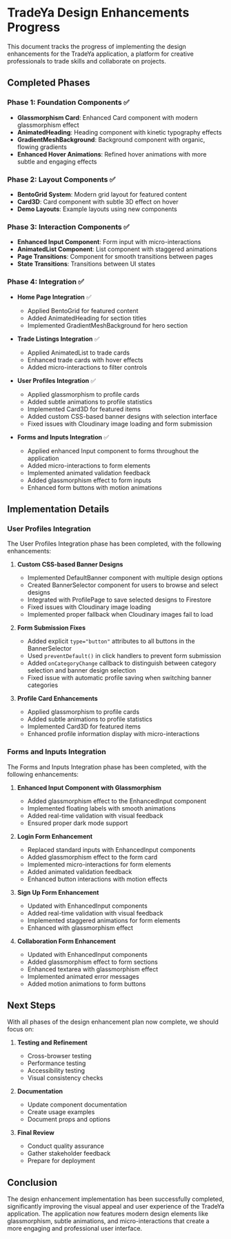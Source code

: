 # TradeYa Design Enhancements Progress

This document tracks the progress of implementing the design enhancements for the TradeYa application, a platform for creative professionals to trade skills and collaborate on projects.

## Completed Phases

### Phase 1: Foundation Components ✅

- **Glassmorphism Card**: Enhanced Card component with modern glassmorphism effect
- **AnimatedHeading**: Heading component with kinetic typography effects
- **GradientMeshBackground**: Background component with organic, flowing gradients
- **Enhanced Hover Animations**: Refined hover animations with more subtle and engaging effects

### Phase 2: Layout Components ✅

- **BentoGrid System**: Modern grid layout for featured content
- **Card3D**: Card component with subtle 3D effect on hover
- **Demo Layouts**: Example layouts using new components

### Phase 3: Interaction Components ✅

- **Enhanced Input Component**: Form input with micro-interactions
- **AnimatedList Component**: List component with staggered animations
- **Page Transitions**: Component for smooth transitions between pages
- **State Transitions**: Transitions between UI states

### Phase 4: Integration ✅

- **Home Page Integration** ✅
  - Applied BentoGrid for featured content
  - Added AnimatedHeading for section titles
  - Implemented GradientMeshBackground for hero section

- **Trade Listings Integration** ✅
  - Applied AnimatedList to trade cards
  - Enhanced trade cards with hover effects
  - Added micro-interactions to filter controls

- **User Profiles Integration** ✅
  - Applied glassmorphism to profile cards
  - Added subtle animations to profile statistics
  - Implemented Card3D for featured items
  - Added custom CSS-based banner designs with selection interface
  - Fixed issues with Cloudinary image loading and form submission

- **Forms and Inputs Integration** ✅
  - Applied enhanced Input component to forms throughout the application
  - Added micro-interactions to form elements
  - Implemented animated validation feedback
  - Added glassmorphism effect to form inputs
  - Enhanced form buttons with motion animations

## Implementation Details

### User Profiles Integration

The User Profiles Integration phase has been completed, with the following enhancements:

1. **Custom CSS-based Banner Designs**
   - Implemented DefaultBanner component with multiple design options
   - Created BannerSelector component for users to browse and select designs
   - Integrated with ProfilePage to save selected designs to Firestore
   - Fixed issues with Cloudinary image loading
   - Implemented proper fallback when Cloudinary images fail to load

2. **Form Submission Fixes**
   - Added explicit `type="button"` attributes to all buttons in the BannerSelector
   - Used `preventDefault()` in click handlers to prevent form submission
   - Added `onCategoryChange` callback to distinguish between category selection and banner design selection
   - Fixed issue with automatic profile saving when switching banner categories

3. **Profile Card Enhancements**
   - Applied glassmorphism to profile cards
   - Added subtle animations to profile statistics
   - Implemented Card3D for featured items
   - Enhanced profile information display with micro-interactions

### Forms and Inputs Integration

The Forms and Inputs Integration phase has been completed, with the following enhancements:

1. **Enhanced Input Component with Glassmorphism**
   - Added glassmorphism effect to the EnhancedInput component
   - Implemented floating labels with smooth animations
   - Added real-time validation with visual feedback
   - Ensured proper dark mode support

2. **Login Form Enhancement**
   - Replaced standard inputs with EnhancedInput components
   - Added glassmorphism effect to the form card
   - Implemented micro-interactions for form elements
   - Added animated validation feedback
   - Enhanced button interactions with motion effects

3. **Sign Up Form Enhancement**
   - Updated with EnhancedInput components
   - Added real-time validation with visual feedback
   - Implemented staggered animations for form elements
   - Enhanced with glassmorphism effect

4. **Collaboration Form Enhancement**
   - Updated with EnhancedInput components
   - Added glassmorphism effect to form sections
   - Enhanced textarea with glassmorphism effect
   - Implemented animated error messages
   - Added motion animations to form buttons

## Next Steps

With all phases of the design enhancement plan now complete, we should focus on:

1. **Testing and Refinement**
   - Cross-browser testing
   - Performance testing
   - Accessibility testing
   - Visual consistency checks

2. **Documentation**
   - Update component documentation
   - Create usage examples
   - Document props and options

3. **Final Review**
   - Conduct quality assurance
   - Gather stakeholder feedback
   - Prepare for deployment

## Conclusion

The design enhancement implementation has been successfully completed, significantly improving the visual appeal and user experience of the TradeYa application. The application now features modern design elements like glassmorphism, subtle animations, and micro-interactions that create a more engaging and professional user interface.
